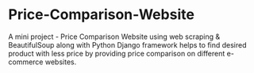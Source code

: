 # Price-Comparison-Website
A mini project - Price Comparison Website using web scraping &amp; BeautifulSoup along with Python Django framework helps to find desired product with less price by providing price comparison on different e-commerce websites.
